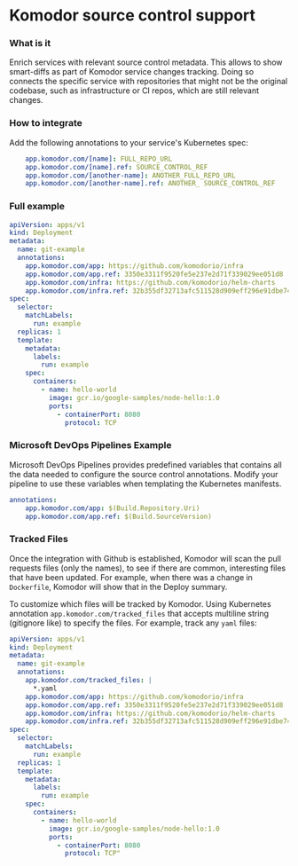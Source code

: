 # Komodor source control support

### What is it
Enrich services with relevant source control metadata. This allows to show smart-diffs as part of Komodor service changes tracking.
Doing so connects the specific service with repositories that might not be the original codebase, such as infrastructure or CI repos, which are still relevant changes.

### How to integrate
Add the following annotations to your service's Kubernetes spec:

```YAML
    app.komodor.com/[name]: FULL_REPO_URL
    app.komodor.com/[name].ref: SOURCE_CONTROL_REF
    app.komodor.com/[another-name]: ANOTHER_FULL_REPO_URL
    app.komodor.com/[another-name].ref: ANOTHER_ SOURCE_CONTROL_REF    
```

### Full example

```YAML
apiVersion: apps/v1
kind: Deployment
metadata:
  name: git-example
  annotations:
    app.komodor.com/app: https://github.com/komodorio/infra
    app.komodor.com/app.ref: 3350e3311f9520fe5e237e2d71f339029ee051d8     
    app.komodor.com/infra: https://github.com/komodorio/helm-charts
    app.komodor.com/infra.ref: 32b355df32713afc511528d909eff296e91dbe74 
spec:
  selector:
    matchLabels:
      run: example
  replicas: 1
  template:
    metadata:
      labels:
        run: example
    spec:
      containers:
        - name: hello-world
          image: gcr.io/google-samples/node-hello:1.0
          ports:
            - containerPort: 8080
              protocol: TCP
```

### Microsoft DevOps Pipelines Example
Microsoft DevOps Pipelines provides predefined variables that contains all the data needed to configure the source control annotations.
Modify your pipeline to use these variables when templating the Kubernetes manifests. 
```yaml
annotations:
    app.komodor.com/app: $(Build.Repository.Uri)
    app.komodor.com/app.ref: $(Build.SourceVersion)
```


### Tracked Files
Once the integration with Github is established, Komodor will scan the pull requests files (only the names), to see if there are common, interesting files that have been updated. For example, when there was a change in `Dockerfile`, Komodor will show that in the Deploy summary.


To customize which files will be tracked by Komodor. Using Kubernetes annotation `app.komodor.com/tracked_files` that accepts multiline string (gitignore like) to specify the files. 
For example, track any `yaml` files:
```yaml
apiVersion: apps/v1
kind: Deployment
metadata:
  name: git-example
  annotations:
    app.komodor.com/tracked_files: |
      *.yaml
    app.komodor.com/app: https://github.com/komodorio/infra
    app.komodor.com/app.ref: 3350e3311f9520fe5e237e2d71f339029ee051d8     
    app.komodor.com/infra: https://github.com/komodorio/helm-charts
    app.komodor.com/infra.ref: 32b355df32713afc511528d909eff296e91dbe74 
spec:
  selector:
    matchLabels:
      run: example
  replicas: 1
  template:
    metadata:
      labels:
        run: example
    spec:
      containers:
        - name: hello-world
          image: gcr.io/google-samples/node-hello:1.0
          ports:
            - containerPort: 8080
              protocol: TCP"
```